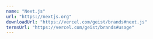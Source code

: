 ```yaml
---
name: "Next.js"
url: "https://nextjs.org"
downloadUrl: "https://vercel.com/geist/brands#next.js"
termsUrl: "https://vercel.com/geist/brands#usage"
---
```

